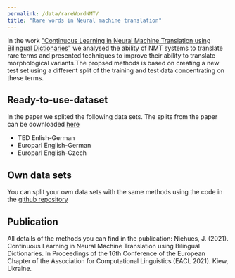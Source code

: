 ```yaml
---
permalink: /data/rareWordNMT/
title: "Rare words in Neural machine translation"
---
```



In the work ["Continuous Learning in Neural Machine Translation using Bilingual Dictionaries"]() we analysed the ability of NMT systems to translate rare terms and presented techniques to improve their ability to translate morphological variants.The propsed methods is based on creating a new test set using a different split of the training and test data concentrating on these terms. 

## Ready-to-use-dataset

In the paper we splited the following data sets. The splits from the paper can be downloaded [here](https://osf.io/zj42x/)

  * TED Enlish-German
  * Europarl English-German
  * Europarl English-Czech
  
## Own data sets

You can split your own data sets with the same methods using the code in the [github repository](https://github.com/nlp-dke/rareWordNMT)

## Publication

All details of the methods you can find in the publication:
Niehues, J. (2021). Continuous Learning in Neural Machine Translation using Bilingual Dictionaries. In Proceedings of the 16th Conference of the European Chapter of the Association for Computational Linguistics (EACL 2021). Kiew, Ukraine.
